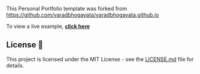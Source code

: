
This Personal Portfolio template was  forked from https://github.com/varadbhogayata/varadbhogayata.github.io

To view a live example, **[click here](https://aifuwaroland.github.io/)**

## License 📄
This project is licensed under the MIT License - see the [LICENSE.md](./LICENSE) file for details.



